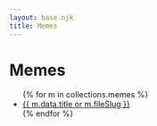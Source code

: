 ```yaml
---
layout: base.njk
title: Memes
---
```

# Memes
<ul>
{% for m in collections.memes %}
  <li><a href="{{ m.url }}">{{ m.data.title or m.fileSlug }}</a></li>
{% endfor %}
</ul>
